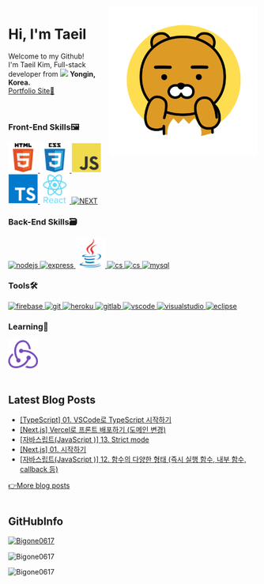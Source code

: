 <img align="right" src="https://github.com/Bigone0617/Bigone0617/blob/main/%EB%9D%BC%EC%9D%B4%EC%96%B8.gif" width="300"/>
<h1> Hi, I'm Taeil</h1>
<p>
Welcome to my Github!<br> I'm Taeil Kim, Full-stack developer from <img src="https://user-images.githubusercontent.com/35951995/165882490-21a75f8a-7efd-46a1-8124-9cb1cfd8e755.png" width="20"> <b> Yongin, Korea. </b><br>
<a href="https://taeilkim.vercel.app/" target="_blank" rel="noreferrer">Portfolio Site📂</a>
</p>


<br>

<h3>Front-End Skills🖼</h3>
<p align="left">
<a href="https://www.w3.org/html/" target="_blank" rel="noreferrer">
<img
    src="https://raw.githubusercontent.com/devicons/devicon/master/icons/html5/html5-original-wordmark.svg"
    alt="html5"
    width="60"
    height="60"
/>
</a>
<a href="https://www.w3schools.com/css/" target="_blank" rel="noreferrer">
<img
    src="https://raw.githubusercontent.com/devicons/devicon/master/icons/css3/css3-original-wordmark.svg"
    alt="css3"
    width="60"
    height="60"
/>
</a>
<a
href="https://developer.mozilla.org/en-US/docs/Web/JavaScript"
target="_blank"
rel="noreferrer"
>
<img
    src="https://raw.githubusercontent.com/devicons/devicon/master/icons/javascript/javascript-original.svg"
    alt="javascript"
    width="60"
    height="60"
/>
</a>
<a
href="https://www.typescriptlang.org/"
target="_blank"
rel="noreferrer"
>
<img
    src="https://raw.githubusercontent.com/devicons/devicon/master/icons/typescript/typescript-original.svg"
    alt="typescript"
    width="60"
    height="60"
/>
</a>
<a href="https://reactjs.org/" target="_blank" rel="noreferrer">
<img
    src="https://raw.githubusercontent.com/devicons/devicon/master/icons/react/react-original-wordmark.svg"
    alt="react"
    width="60"
    height="60"
/>
</a>
<a href="https://NEXT.js.org" target="_blank" rel="noreferrer">
<img
    src="https://skillicons.dev/icons?i=nextjs"
    alt="NEXT"
    width="60"
    height="60"
/>
</a>
</p>


<h3> Back-End Skills🗃</h3>
<p align="left">
<a href="https://nodejs.org/en" target="_blank" rel="noreferrer">
<img
  src="https://skillicons.dev/icons?i=nodejs"
  alt="nodejs"
  width="60"
  height="60"
/>
</a>
<a href="https://expressjs.com/ko/" target="_blank" rel="noreferrer">
<img
  src="https://skillicons.dev/icons?i=express"
  alt="express"
  width="60"
  height="60"
/>
</a>
<a href="https://java.js.org" target="_blank" rel="noreferrer">
<img
    src="https://raw.githubusercontent.com/devicons/devicon/master/icons/java/java-original.svg"
    alt="java"
    width="60"
    height="60"
/>
</a>
<a href="https://www.microsoft.com/ko-kr" target="_blank" rel="noreferrer">
<img
  src="https://skillicons.dev/icons?i=cs"
  alt="cs"
  width="60"
  height="60"
/>
</a>
<a href="https://www.nestjs.com" target="_blank" rel="noreferrer">
<img
  src="https://skillicons.dev/icons?i=nestjs"
  alt="cs"
  width="60"
  height="60"
/>
</a>
<a href="https://www.mysql.com/" target="_blank" rel="noreferrer">
<img
  src="https://skillicons.dev/icons?i=mysql"
  alt="mysql"
  width="60"
  height="60"
/>
</a>
</p>

<h3>Tools🛠</h3>
<p align="left">
<a href="https://firebase.google.com/" target="_blank" rel="noreferrer">
<img
    src="https://www.vectorlogo.zone/logos/firebase/firebase-icon.svg"
    alt="firebase"
    width="60"
    height="60"
/>
</a>
<a href="https://git-scm.com/" target="_blank" rel="noreferrer">
<img
    src="https://www.vectorlogo.zone/logos/git-scm/git-scm-icon.svg"
    alt="git"
    width="60"
    height="60"
/>
</a>
<a href="https://heroku.com" target="_blank" rel="noreferrer">
<img
    src="https://www.vectorlogo.zone/logos/heroku/heroku-icon.svg"
    alt="heroku"
    width="60"
    height="60"
/>
</a>
<a href="https://about.gitlab.com/" target="_blank" rel="noreferrer">
<img
  src="https://skillicons.dev/icons?i=gitlab"
  alt="gitlab"
  width="60"
  height="60"
/>
</a>
<a href="https://code.visualstudio.com/" target="_blank" rel="noreferrer">
<img
  src="https://skillicons.dev/icons?i=vscode"
  alt="vscode"
  width="60"
  height="60"
/>
</a>
<a href="https://visualstudio.microsoft.com/ko/" target="_blank" rel="noreferrer">
<img
  src="https://skillicons.dev/icons?i=visualstudio"
  alt="visualstudio"
  width="60"
  height="60"
/>
</a>
<a href="https://www.eclipse.org/downloads/" target="_blank" rel="noreferrer">
<img
  src="https://skillicons.dev/icons?i=eclipse"
  alt="eclipse"
  width="60"
  height="60"
/>
</a>
</p>

<h3>Learning📝</h3>
<p align="left">
</p>
<a href="https://redux.js.org" target="_blank" rel="noreferrer">
<img
    src="https://raw.githubusercontent.com/devicons/devicon/master/icons/redux/redux-original.svg"
    alt="redux"
    width="60"
    height="60"
/>
</a>
<br>
<br>

<h2>Latest Blog Posts</h2>
<ul>
  <li><a href="https://daily-life-of-bigone.tistory.com/41" target="_blank" rel="noreferrer">[TypeScript] 01. VSCode로 TypeScript 시작하기</a></li>
  <li><a href="https://daily-life-of-bigone.tistory.com/40" target="_blank" rel="noreferrer">[Next.js] Vercel로 프론트 배포하기 (도메인 변경)</a></li>
  <li><a href="https://daily-life-of-bigone.tistory.com/39" target="_blank" rel="noreferrer">[자바스립트(JavaScript )] 13. Strict mode</a></li>
  <li><a href="https://daily-life-of-bigone.tistory.com/38" target="_blank" rel="noreferrer">[Next.js] 01. 시작하기</a></li>
  <li><a href="https://daily-life-of-bigone.tistory.com/37" target="_blank" rel="noreferrer">[자바스립트(JavaScript )] 12. 함수의 다양한 형태 (즉시 실행 함수, 내부 함수, callback 등)</a></li>
</ul>
<a href="https://daily-life-of-bigone.tistory.com/" target="_blank" rel="noreferrer">👉More blog posts</a>

<br>
<br>

## GitHubInfo

<p align="left">

<a href="https://github.com/ryo-ma/github-profile-trophy"><img
src="https://github-profile-trophy.vercel.app/?username=Bigone0617"
alt="Bigone0617"
/></a>

<img
align="center"
src="https://github-readme-stats.vercel.app/api?username=Bigone0617&show_icons=true&locale=en"
alt="Bigone0617"
/>

<p> 
<img
align="left"
src="https://github-readme-stats.vercel.app/api/top-langs?username=Bigone0617&show_icons=true&locale=en&layout=compact"
alt="Bigone0617"
/>
</p>
</p>
